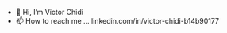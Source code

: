 - 👋 Hi, I’m Victor Chidi
- 📫 How to reach me ... linkedin.com/in/victor-chidi-b14b90177 

<!---
VikitorChidi/VikitorChidi is a ✨ special ✨ repository because its `README.md` (this file) appears on your GitHub profile.
You can click the Preview link to take a look at your changes.
--->
